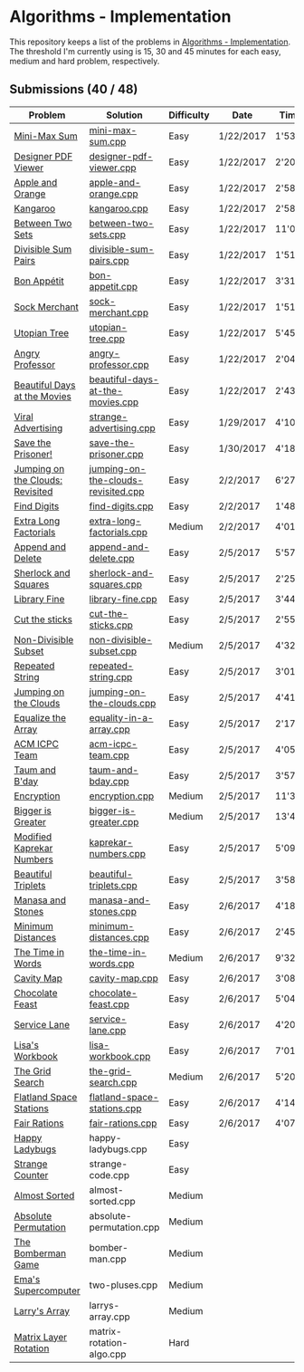 # Algorithms - Implementation

This repository keeps a list of the problems in [Algorithms - Implementation](https://www.hackerrank.com/domains/algorithms/implementation). The threshold I'm currently using is 15, 30 and 45 minutes for each easy, medium and hard problem, respectively.

## Submissions (40 / 48)

|Problem|Solution|Difficulty|Date|Time|#Sub|Comment|
|---|---|---|---|---|---|---|
|[Mini-Max Sum](https://www.hackerrank.com/challenges/mini-max-sum)|[mini-max-sum.cpp](mini-max-sum.cpp)|Easy|1/22/2017|1'53"|1||
|[Designer PDF Viewer](https://www.hackerrank.com/challenges/designer-pdf-viewer)|[designer-pdf-viewer.cpp](designer-pdf-viewer.cpp)|Easy|1/22/2017|2'20"|1||
|[Apple and Orange](https://www.hackerrank.com/challenges/apple-and-orange)|[apple-and-orange.cpp](apple-and-orange.cpp)|Easy|1/22/2017|2'58"|1||
|[Kangaroo](https://www.hackerrank.com/challenges/kangaroo)|[kangaroo.cpp](kangaroo.cpp)|Easy|1/22/2017|2'58"|2||
|[Between Two Sets](https://www.hackerrank.com/challenges/between-two-sets)|[between-two-sets.cpp](between-two-sets.cpp)|Easy|1/22/2017|11'03"|5||
|[Divisible Sum Pairs](https://www.hackerrank.com/challenges/divisible-sum-pairs)|[divisible-sum-pairs.cpp](divisible-sum-pairs.cpp)|Easy|1/22/2017|1'51"|1||
|[Bon Appétit](https://www.hackerrank.com/challenges/bon-appetit)|[bon-appetit.cpp](bon-appetit.cpp)|Easy|1/22/2017|3'31"|1||
|[Sock Merchant](https://www.hackerrank.com/challenges/sock-merchant)|[sock-merchant.cpp](sock-merchant.cpp)|Easy|1/22/2017|1'51"|1||
|[Utopian Tree](https://www.hackerrank.com/challenges/utopian-tree)|[utopian-tree.cpp](utopian-tree.cpp)|Easy|1/22/2017|5'45"|1||
|[Angry Professor](https://www.hackerrank.com/challenges/angry-professor)|[angry-professor.cpp](angry-professor.cpp)|Easy|1/22/2017|2'04"|1||
|[Beautiful Days at the Movies](https://www.hackerrank.com/challenges/beautiful-days-at-the-movies)|[beautiful-days-at-the-movies.cpp](beautiful-days-at-the-movies.cpp)|Easy|1/22/2017|2'43"|1||
|[Viral Advertising](https://www.hackerrank.com/challenges/strange-advertising)|[strange-advertising.cpp](strange-advertising.cpp)|Easy|1/29/2017|4'10"|1||
|[Save the Prisoner!](https://www.hackerrank.com/challenges/save-the-prisoner)|[save-the-prisoner.cpp](save-the-prisoner.cpp)|Easy|1/30/2017|4'18"|1||
|[Jumping on the Clouds: Revisited](https://www.hackerrank.com/challenges/jumping-on-the-clouds-revisited)|[jumping-on-the-clouds-revisited.cpp](jumping-on-the-clouds-revisited.cpp)|Easy|2/2/2017|6'27"|1||
|[Find Digits](https://www.hackerrank.com/challenges/find-digits)|[find-digits.cpp](find-digits.cpp)|Easy|2/2/2017|1'48"|1||
|[Extra Long Factorials](https://www.hackerrank.com/challenges/extra-long-factorials)|[extra-long-factorials.cpp](extra-long-factorials.cpp)|Medium|2/2/2017|4'01"|1||
|[Append and Delete](https://www.hackerrank.com/challenges/append-and-delete)|[append-and-delete.cpp](append-and-delete.cpp)|Easy|2/5/2017|5'57"|2||
|[Sherlock and Squares](https://www.hackerrank.com/challenges/sherlock-and-squares)|[sherlock-and-squares.cpp](sherlock-and-squares.cpp)|Easy|2/5/2017|2'25"|1||
|[Library Fine](https://www.hackerrank.com/challenges/library-fine)|[library-fine.cpp](library-fine.cpp)|Easy|2/5/2017|3'44"|2||
|[Cut the sticks](https://www.hackerrank.com/challenges/cut-the-sticks)|[cut-the-sticks.cpp](cut-the-sticks.cpp)|Easy|2/5/2017|2'55"|1||
|[Non-Divisible Subset](https://www.hackerrank.com/challenges/non-divisible-subset)|[non-divisible-subset.cpp](non-divisible-subset.cpp)|Medium|2/5/2017|4'32"|1||
|[Repeated String](https://www.hackerrank.com/challenges/repeated-string)|[repeated-string.cpp](repeated-string.cpp)|Easy|2/5/2017|3'01"|1||
|[Jumping on the Clouds](https://www.hackerrank.com/challenges/jumping-on-the-clouds)|[jumping-on-the-clouds.cpp](jumping-on-the-clouds.cpp)|Easy|2/5/2017|4'41"|1||
|[Equalize the Array](https://www.hackerrank.com/challenges/equality-in-a-array)|[equality-in-a-array.cpp](equality-in-a-array.cpp)|Easy|2/5/2017|2'17"|1||
|[ACM ICPC Team](https://www.hackerrank.com/challenges/acm-icpc-team)|[acm-icpc-team.cpp](acm-icpc-team.cpp)|Easy|2/5/2017|4'05"|1||
|[Taum and B'day](https://www.hackerrank.com/challenges/taum-and-bday)|[taum-and-bday.cpp](taum-and-bday.cpp)|Easy|2/5/2017|3'57"|1||
|[Encryption](https://www.hackerrank.com/challenges/encryption)|[encryption.cpp](encryption.cpp)|Medium|2/5/2017|11'30"|1||
|[Bigger is Greater](https://www.hackerrank.com/challenges/bigger-is-greater)|[bigger-is-greater.cpp](bigger-is-greater.cpp)|Medium|2/5/2017|13'49"|1||
|[Modified Kaprekar Numbers](https://www.hackerrank.com/challenges/kaprekar-numbers)|[kaprekar-numbers.cpp](kaprekar-numbers.cpp)|Easy|2/5/2017|5'09"|1||
|[Beautiful Triplets](https://www.hackerrank.com/challenges/beautiful-triplets)|[beautiful-triplets.cpp](beautiful-triplets.cpp)|Easy|2/5/2017|3'58"|2||
|[Manasa and Stones](https://www.hackerrank.com/challenges/manasa-and-stones)|[manasa-and-stones.cpp](manasa-and-stones.cpp)|Easy|2/6/2017|4'18"|3||
|[Minimum Distances](https://www.hackerrank.com/challenges/minimum-distances)|[minimum-distances.cpp](minimum-distances.cpp)|Easy|2/6/2017|2'45"|1||
|[The Time in Words](https://www.hackerrank.com/challenges/the-time-in-words)|[the-time-in-words.cpp](the-time-in-words.cpp)|Medium|2/6/2017|9'32"|2||
|[Cavity Map](https://www.hackerrank.com/challenges/cavity-map)|[cavity-map.cpp](cavity-map.cpp)|Easy|2/6/2017|3'08"|1||
|[Chocolate Feast](https://www.hackerrank.com/challenges/chocolate-feast)|[chocolate-feast.cpp](chocolate-feast.cpp)|Easy|2/6/2017|5'04"|1||
|[Service Lane](https://www.hackerrank.com/challenges/service-lane)|[service-lane.cpp](service-lane.cpp)|Easy|2/6/2017|4'20"|1||
|[Lisa's Workbook](https://www.hackerrank.com/challenges/lisa-workbook)|[lisa-workbook.cpp](lisa-workbook.cpp)|Easy|2/6/2017|7'01"|1||
|[The Grid Search](https://www.hackerrank.com/challenges/the-grid-search)|[the-grid-search.cpp](the-grid-search.cpp)|Medium|2/6/2017|5'20"|1||
|[Flatland Space Stations](https://www.hackerrank.com/challenges/flatland-space-stations)|[flatland-space-stations.cpp](flatland-space-stations.cpp)|Easy|2/6/2017|4'14"|1||
|[Fair Rations](https://www.hackerrank.com/challenges/fair-rations)|[fair-rations.cpp](fair-rations.cpp)|Easy|2/6/2017|4'07"|1||
|[Happy Ladybugs](https://www.hackerrank.com/challenges/happy-ladybugs)|happy-ladybugs.cpp|Easy|||||
|[Strange Counter](https://www.hackerrank.com/challenges/strange-code)|strange-code.cpp|Easy|||||
|[Almost Sorted](https://www.hackerrank.com/challenges/almost-sorted)|almost-sorted.cpp|Medium|||||
|[Absolute Permutation](https://www.hackerrank.com/challenges/absolute-permutation)|absolute-permutation.cpp|Medium|||||
|[The Bomberman Game](https://www.hackerrank.com/challenges/bomber-man)|bomber-man.cpp|Medium|||||
|[Ema's Supercomputer](https://www.hackerrank.com/challenges/two-pluses)|two-pluses.cpp|Medium|||||
|[Larry's Array](https://www.hackerrank.com/challenges/larrys-array)|larrys-array.cpp|Medium|||||
|[Matrix Layer Rotation](https://www.hackerrank.com/challenges/matrix-rotation-algo)|matrix-rotation-algo.cpp|Hard|||||